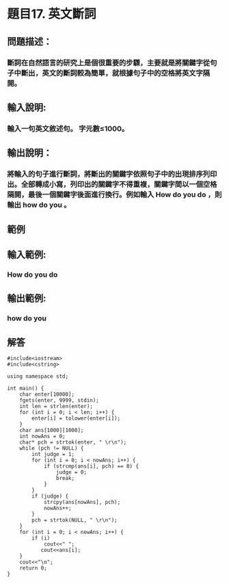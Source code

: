 # 題目17. 英文斷詞
## 問題描述：
### 斷詞在自然語言的研究上是個很重要的步驟，主要就是將關鍵字從句子中斷出，英文的斷詞較為簡單，就根據句子中的空格將英文字隔開。
## 輸入說明:
### 輸入一句英文敘述句。 字元數≤1000。
## 輸出說明：
### 將輸入的句子進行斷詞，將斷出的關鍵字依照句子中的出現排序列印出。全部轉成小寫，列印出的關鍵字不得重複，關鍵字間以一個空格隔開，最後一個關鍵字後面進行換行。例如輸入 How do you do ，則輸出 how do you 。
## 範例

## 輸入範例:
### How do you do


## 輸出範例:
### how do you


## 解答
``` 
#include<iostream>  
#include<cstring>  

using namespace std;

int main() {
    char enter[10000];
    fgets(enter, 9999, stdin);
    int len = strlen(enter);
    for (int i = 0; i < len; i++) {
        enter[i] = tolower(enter[i]);
    }
    char ans[1000][1000];
    int nowAns = 0;
    char* pch = strtok(enter, " \r\n");  
    while (pch != NULL) {
        int judge = 1;
        for (int i = 0; i < nowAns; i++) {
            if (strcmp(ans[i], pch) == 0) {
                judge = 0;
                break;
            }
        }
        if (judge) {
            strcpy(ans[nowAns], pch);
            nowAns++;
        }
        pch = strtok(NULL, " \r\n");  
    }
    for (int i = 0; i < nowAns; i++) {
        if (i)
            cout<<" ";
           cout<<ans[i];
    }
    cout<<"\n";
    return 0;
}



``` 

